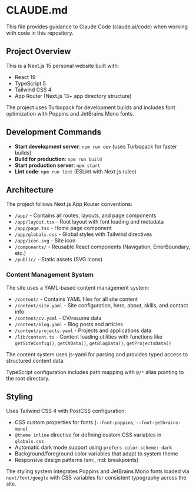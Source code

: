 # CLAUDE.md

This file provides guidance to Claude Code (claude.ai/code) when working with code in this repository.

## Project Overview

This is a Next.js 15 personal website built with:
- React 19
- TypeScript 5
- Tailwind CSS 4
- App Router (Next.js 13+ app directory structure)

The project uses Turbopack for development builds and includes font optimization with Poppins and JetBrains Mono fonts.

## Development Commands

- **Start development server**: `npm run dev` (uses Turbopack for faster builds)
- **Build for production**: `npm run build`
- **Start production server**: `npm start`
- **Lint code**: `npm run lint` (ESLint with Next.js rules)

## Architecture

The project follows Next.js App Router conventions:
- `/app/` - Contains all routes, layouts, and page components
- `/app/layout.tsx` - Root layout with font loading and metadata
- `/app/page.tsx` - Home page component
- `/app/globals.css` - Global styles with Tailwind directives
- `/app/icon.svg` - Site icon
- `/components/` - Reusable React components (Navigation, ErrorBoundary, etc.)
- `/public/` - Static assets (SVG icons)

### Content Management System

The site uses a YAML-based content management system:
- `/content/` - Contains YAML files for all site content
- `/content/site.yaml` - Site configuration, hero, about, skills, and contact info
- `/content/cv.yaml` - CV/resume data
- `/content/blog.yaml` - Blog posts and articles
- `/content/projects.yaml` - Projects and applications data
- `/lib/content.ts` - Content loading utilities with functions like `getSiteConfig()`, `getCVData()`, `getBlogData()`, `getProjectsData()`

The content system uses js-yaml for parsing and provides typed access to structured content data.

TypeScript configuration includes path mapping with `@/*` alias pointing to the root directory.

## Styling

Uses Tailwind CSS 4 with PostCSS configuration:
- CSS custom properties for fonts (`--font-poppins`, `--font-jetbrains-mono`) 
- `@theme inline` directive for defining custom CSS variables in `globals.css`
- Automatic dark mode support using `prefers-color-scheme: dark`
- Background/foreground color variables that adapt to system theme
- Responsive design patterns (sm:, md: breakpoints)

The styling system integrates Poppins and JetBrains Mono fonts loaded via `next/font/google` with CSS variables for consistent typography across the site.